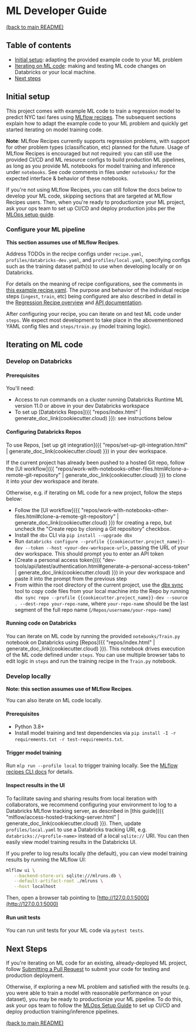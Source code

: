 # ML Developer Guide

[(back to main README)](../README.md)

## Table of contents
* [Initial setup](#initial-setup): adapting the provided example code to your ML problem 
* [Iterating on ML code](#iterating-on-ml-code): making and testing ML code changes on Databricks or your local machine.
* [Next steps](#next-steps)

## Initial setup
This project comes with example ML code to train a regression model to predict NYC taxi fares using
[MLflow recipes](https://mlflow.org/docs/latest/pipelines.html).
The subsequent sections explain how to adapt the example code to your ML problem and quickly get
started iterating on model training code.

**Note**: MLflow Recipes currently supports regression problems, with support for other problem types (classification, etc)
planned for the future. Usage of MLflow Recipes is encouraged but not required: you can still use the provided
CI/CD and ML resource configs to build production ML pipelines, as long as you provide ML notebooks for model training and inference under `notebooks`.
See code comments in files under `notebooks/` for the expected interface & behavior of these notebooks.

If you're not using MLflow Recipes, you can still follow the docs below to develop your ML code, skipping sections
that are targeted at MLflow Recipes users. Then, when you're ready
to productionize your ML project, ask your ops team to set up CI/CD and deploy
production jobs per the [MLOps setup guide](./mlops-setup.md).

### Configure your ML pipeline
**This section assumes use of MLflow Recipes**.

Address TODOs in the recipe configs under `recipe.yaml`, `profiles/databricks-dev.yaml`,
and `profiles/local.yaml`, specifying configs such as the training dataset path(s) to use when developing
locally or on Databricks.

For details on the meaning of recipe configurations, see the comments in [this example recipe.yaml](https://github.com/mlflow/mlp-regression-template/blob/main/pipeline.yaml).
The purpose and behavior of the individual recipe steps (`ingest`, `train`, etc) being configured are also
described in detail in
the [Regression Recipe overview](https://mlflow.org/docs/latest/pipelines.html#regression-pipeline)
and [API documentation](https://mlflow.org/docs/latest/python_api/mlflow.pipelines.html#module-mlflow.pipelines.regression.v1.pipeline).

After configuring your recipe, you can iterate on and test ML code under ``steps``.
We expect most development to take place in the abovementioned YAML config files and
`steps/train.py` (model training logic).

## Iterating on ML code

### Develop on Databricks

#### Prerequisites
You'll need:
* Access to run commands on a cluster running Databricks Runtime ML version 11.0 or above in your dev Databricks workspace
* To set up [Databricks Repos]({{ "repos/index.html" | generate_doc_link(cookiecutter.cloud) }}): see instructions below

#### Configuring Databricks Repos
To use Repos, [set up git integration]({{ "repos/set-up-git-integration.html" | generate_doc_link(cookiecutter.cloud) }}) in your dev workspace.

If the current project has already been pushed to a hosted Git repo, follow the
[UI workflow]({{ "repos/work-with-notebooks-other-files.html#clone-a-remote-git-repository" | generate_doc_link(cookiecutter.cloud) }})
to clone it into your dev workspace and iterate. 

Otherwise, e.g. if iterating on ML code for a new project, follow the steps below:
* Follow the [UI workflow]({{ "repos/work-with-notebooks-other-files.html#clone-a-remote-git-repository" | generate_doc_link(cookiecutter.cloud) }})
  for creating a repo, but uncheck the "Create repo by cloning a Git repository" checkbox.
* Install the `dbx` CLI via `pip install --upgrade dbx`
* Run `databricks configure --profile {{cookiecutter.project_name}}-dev --token --host <your-dev-workspace-url>`, passing the URL of your dev workspace.
  This should prompt you to enter an API token
* [Create a personal access token]({{ "dev-tools/api/latest/authentication.html#generate-a-personal-access-token" | generate_doc_link(cookiecutter.cloud) }})
  in your dev workspace and paste it into the prompt from the previous step
* From within the root directory of the current project, use the [dbx sync](https://dbx.readthedocs.io/en/latest/guides/python/devloop/mixed/#using-dbx-sync-repo-for-local-to-repo-synchronization) tool to copy code files from your local machine into the Repo by running
  `dbx sync repo --profile {{cookiecutter.project_name}}-dev --source . --dest-repo your-repo-name`, where `your-repo-name` should be the last segment of the full repo name (`/Repos/username/your-repo-name`)

#### Running code on Databricks
You can iterate on ML code by running the provided `notebooks/Train.py` notebook on Databricks using
[Repos]({{ "repos/index.html" | generate_doc_link(cookiecutter.cloud) }}). This notebook drives execution of
the ML code defined under ``steps``. You can use multiple browser tabs to edit
logic in `steps` and run the training recipe in the `Train.py` notebook.


### Develop locally
**Note: this section assumes use of MLflow Recipes**.

You can also iterate on ML code locally.

#### Prerequisites
* Python 3.8+
* Install model training and test dependencies via `pip install -I -r requirements.txt -r test-requirements.txt`.

#### Trigger model training
Run `mlp run --profile local` to trigger training locally. See the
[MLflow recipes CLI docs](https://mlflow.org/docs/latest/pipelines.html#pipelines-key-concept) for details.

#### Inspect results in the UI
To facilitate saving and sharing results from local iteration with collaborators, we recommend configuring your
environment to log to a Databricks MLflow tracking server, as described in [this guide]({{ "mlflow/access-hosted-tracking-server.html" | generate_doc_link(cookiecutter.cloud) }}).
Then, update `profiles/local.yaml` to use a Databricks tracking URI,
e.g. `databricks://<profile-name>` instead of a local `sqlite://` URI. You can then easily view model training results in the Databricks UI.

If you prefer to log results locally (the default), you can view model training results by running the MLflow UI:

```sh
mlflow ui \
   --backend-store-uri sqlite:///mlruns.db \
   --default-artifact-root ./mlruns \
   --host localhost
```

Then, open a browser tab pointing to [http://127.0.0.1:5000](http://127.0.0.1:5000)

#### Run unit tests
You can run unit tests for your ML code via `pytest tests`.

## Next Steps
If you're iterating on ML code for an existing, already-deployed ML project, follow [Submitting a Pull Request](./ml-pull-request.md)
to submit your code for testing and production deployment.

Otherwise, if exploring a new ML problem and satisfied with the results (e.g. you were able to train
a model with reasonable performance on your dataset), you may be ready to productionize your ML pipeline.
To do this, ask your ops team to follow the [MLOps Setup Guide](./mlops-setup.md) to set up CI/CD and deploy
production training/inference pipelines.

[(back to main README)](../README.md)
